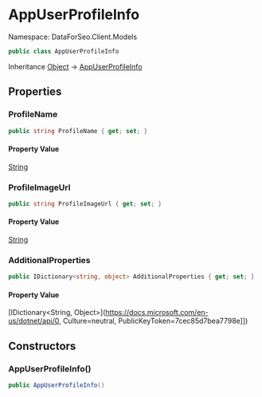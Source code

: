 # AppUserProfileInfo

Namespace: DataForSeo.Client.Models

```csharp
public class AppUserProfileInfo
```

Inheritance [Object](https://docs.microsoft.com/en-us/dotnet/api/Object) → [AppUserProfileInfo](./AppUserProfileInfo.md)

## Properties

### **ProfileName**

```csharp
public string ProfileName { get; set; }
```

#### Property Value

[String](https://docs.microsoft.com/en-us/dotnet/api/String)<br>

### **ProfileImageUrl**

```csharp
public string ProfileImageUrl { get; set; }
```

#### Property Value

[String](https://docs.microsoft.com/en-us/dotnet/api/String)<br>

### **AdditionalProperties**

```csharp
public IDictionary<string, object> AdditionalProperties { get; set; }
```

#### Property Value

[IDictionary&lt;String, Object&gt;](https://docs.microsoft.com/en-us/dotnet/api/0, Culture=neutral, PublicKeyToken=7cec85d7bea7798e]])<br>

## Constructors

### **AppUserProfileInfo()**

```csharp
public AppUserProfileInfo()
```
